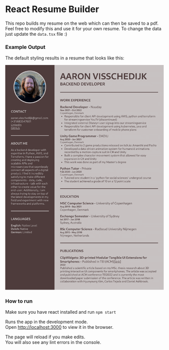 # React Resume Builder

This repo builds my resume on the web which can then be saved to a pdf. Feel free to modify this and use it for your own resume. To change the data just update the `data.tsx` file :)

### Example Output

The default styling results in a resume that looks like this:

![alt text](example/react-resume.png "Example")


### How to run

Make sure you have react installed and run `npm start`

Runs the app in the development mode.\
Open [http://localhost:3000](http://localhost:3000) to view it in the browser.

The page will reload if you make edits.\
You will also see any lint errors in the console.

